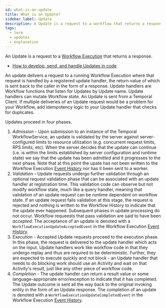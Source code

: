 ```yaml
---
id: what-is-an-update
title: What is an Update?
sidebar_label: Update
description: A Update is a request to a workflow that returns a response.
tags:
  - term
  - updates
  - explanation
---
```


An Update is a request to a [Workflow Execution](/workflows#workflow-execution)
that returns a response.

- [How to develop, send, and handle Updates in code](/application-development/features#updates)

An update delivers a request to a running Workflow Execution where that request is handled by a registered update handler, the return value of which is sent back to the caller in the form of a response.
Update handlers are Workflow functions that listen for Updates by Update name.
Update handlers can mutate Workflow state.
An Update is sent from a Temporal Client.
If multiple deliveries of an Update request would be a problem for your Workflow, add idempotency logic to your Update handler that checks for duplicates.

Updates proceed in four phases.

1. _Admission_ - Upon submission to an instance of the Temporal WorkflowService, an update is validated by the server against server-configured limits to resource utilization (e.g. concurrent request limits, RPS limits, etc).
   When the server decides that the update can continue (i.e. is within the limits established by server configuration and runtime state) we say that the update has been _admitted_ and it progresses to the next phase.
   Note that at this point the upate has not been written to the Workflow Execution [Event History](#event-history) nor has it been sent to a worker.
1. _Validation_ - Update requests undergo further validation through an optional request validation phase that can be associated with an update handler at registration time.
   This validation code can observe but not modify workflow state, much like a query handler, meaning that validation of an update request can be runtime dependent on workflow state.
   If an update request fails validation at this stage, the request is rejected and nothing is written to the Workflow History to indicate that the update ever happened.
   Subsequent phases in update processing do not occur. Workflow requeests that pass validation are said to have been _accepted_.
   The acceptance of an update is denoted with a `WorkflowExecutionUpdateAcceptedEvent` in the Workflow Execution [Event History](#event-history).
1. _Execution_ - Accepted Update requests proceed to the execution phase.
   In this phase, the request is delivered to the update handler which acts on the input.
   Update handlers work like workflow code in that they undergo replay and thus are required to be deterministic.
   Further, they are expected to execute quickly and not block - an Update handler that needs to do blocking work should use an Activity and wait on that Activity's result, just like any other piece of workflow code.
1. _Completion_ - The update handler can return a result value or some language-appropriate error/exception to indicate that it has completed.
   The Update outcome is sent all the way back to the original invoking entity in the form of an Update response.
   The completion of an update is denoted with a `WorkflowExecutionUpdateCompletedEvent` in the Workflow Execution [Event History](#event-history).
